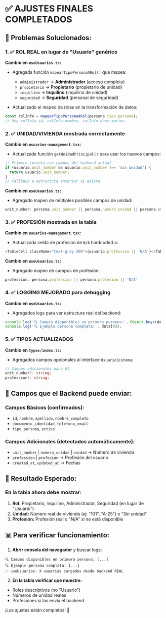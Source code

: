 # ✅ AJUSTES FINALES COMPLETADOS

## 🎯 **Problemas Solucionados:**

### **1. ✅ ROL REAL en lugar de "Usuario" genérico**

**Cambio en `useUsuarios.ts`:**
- Agregada función `mapearTipoPersonaARol()` que mapea:
  - `administrador` → **Administrador** (acceso completo)
  - `propietario` → **Propietario** (propietario de unidad)  
  - `inquilino` → **Inquilino** (inquilino de unidad)
  - `seguridad` → **Seguridad** (personal de seguridad)

- Actualizado el mapeo de roles en la transformación de datos:
```typescript
const rolInfo = mapearTipoPersonaARol(persona.tipo_persona);
// Usa rolInfo.id, rolInfo.nombre, rolInfo.descripcion
```

### **2. ✅ UNIDAD/VIVIENDA mostrada correctamente**

**Cambio en `usuarios-management.tsx`:**
- Actualizada función `getUnidadPrincipal()` para usar los nuevos campos:
```typescript
// Primero intenta con campos del backend actual
if (usuario.unit_number && usuario.unit_number !== 'Sin unidad') {
  return usuario.unit_number;
}
// Fallback a estructura anterior si existe
```

**Cambio en `useUsuarios.ts`:**
- Agregado mapeo de múltiples posibles campos de unidad:
```typescript
unit_number: persona.unit_number || persona.numero_unidad || persona.unidad || 'Sin unidad'
```

### **3. ✅ PROFESIÓN mostrada en la tabla**

**Cambio en `usuarios-management.tsx`:**
- Actualizada celda de profesión de `N/A` hardcoded a:
```typescript
<TableCell className="text-gray-300">{usuario.profession || 'N/A'}</TableCell>
```

**Cambio en `useUsuarios.ts`:**
- Agregado mapeo de campos de profesión:
```typescript
profession: persona.profession || persona.profesion || 'N/A'
```

### **4. ✅ LOGGING MEJORADO para debugging**

**Cambio en `useUsuarios.ts`:**
- Agregados logs para ver estructura real del backend:
```typescript
console.log('🔍 Campos disponibles en primera persona:', Object.keys(data[0]));
console.log('🔍 Ejemplo persona completa:', data[0]);
```

### **5. ✅ TIPOS ACTUALIZADOS**

**Cambio en `types/index.ts`:**
- Agregados campos opcionales al interface `UsuarioSistema`:
```typescript
// Campos adicionales para UI
unit_number?: string;
profession?: string;
```

## 🔧 **Campos que el Backend puede enviar:**

### **Campos Básicos (confirmados):**
- `id`, `nombre`, `apellido`, `nombre_completo` 
- `documento_identidad`, `telefono`, `email`
- `tipo_persona`, `activo`

### **Campos Adicionales (detectados automáticamente):**
- `unit_number` | `numero_unidad` | `unidad` → Número de vivienda
- `profession` | `profesion` → Profesión del usuario
- `created_at`, `updated_at` → Fechas

## 🎯 **Resultado Esperado:**

### **En la tabla ahora debe mostrar:**
1. **Rol:** Propietario, Inquilino, Administrador, Seguridad (en lugar de "Usuario")
2. **Unidad:** Número real de vivienda (ej: "101", "A-25") o "Sin unidad"
3. **Profesión:** Profesión real o "N/A" si no está disponible

## 📊 **Para verificar funcionamiento:**

1. **Abrir consola del navegador** y buscar logs:
```
🔍 Campos disponibles en primera persona: [...]
🔍 Ejemplo persona completa: {...}
✅ useUsuarios: X usuarios cargados desde backend REAL
```

2. **En la tabla verificar que muestre:**
- Roles descriptivos (no "Usuario")
- Números de unidad reales  
- Profesiones si las envía el backend

¡Los ajustes están completos! 🚀